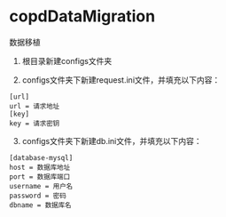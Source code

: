 # copdDataMigration
数据移植

1. 根目录新建configs文件夹

2. configs文件夹下新建request.ini文件，并填充以下内容：

```
[url]
url = 请求地址
[key]
key = 请求密钥
```

3. configs文件夹下新建db.ini文件，并填充以下内容：

```
[database-mysql]
host = 数据库地址
port = 数据库端口
username = 用户名
password = 密码
dbname = 数据库名
```
